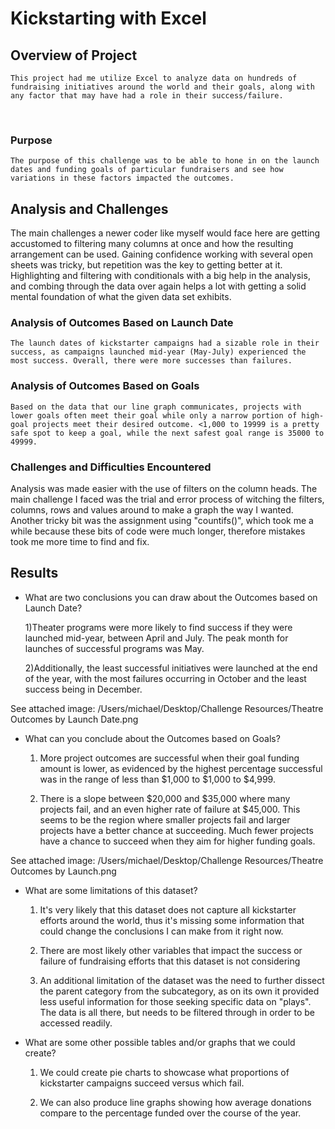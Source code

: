 # Kickstarting with Excel

## Overview of Project

	This project had me utilize Excel to analyze data on hundreds of fundraising initiatives around the world and their goals, along with any factor that may have had a role in their success/failure. 
 

### Purpose

	The purpose of this challenge was to be able to hone in on the launch dates and funding goals of particular fundraisers and see how variations in these factors impacted the outcomes. 


## Analysis and Challenges

The main challenges a newer coder like myself would face here are getting accustomed to filtering many columns at once and how the resulting arrangement can be used. Gaining confidence working with several open sheets was tricky, but repetition was the key to getting better at it. Highlighting and filtering with conditionals with a big help in the analysis, and combing through the data over again helps a lot with getting a solid mental foundation of what the given data set exhibits. 

### Analysis of Outcomes Based on Launch Date

	The launch dates of kickstarter campaigns had a sizable role in their success, as campaigns launched mid-year (May-July) experienced the most success. Overall, there were more successes than failures. 
	

### Analysis of Outcomes Based on Goals
	
	Based on the data that our line graph communicates, projects with lower goals often meet their goal while only a narrow portion of high-goal projects meet their desired outcome. <1,000 to 19999 is a pretty safe spot to keep a goal, while the next safest goal range is 35000 to 49999. 


### Challenges and Difficulties Encountered

Analysis was made easier with the use of filters on the column heads. The main challenge I faced was the trial and error process of witching the filters, columns, rows and values around to make a graph the way I wanted. Another tricky bit was the assignment using "countifs()", which took me a while because these bits of code were much longer, therefore mistakes took me more time to find and fix.


## Results

- What are two conclusions you can draw about the Outcomes based on Launch Date?

	1)Theater programs were more likely to find success if they were launched mid-year, between April 		and July. The peak month for launches of successful programs was May. 

	2)Additionally, the least successful initiatives were launched at the end of the year, with the 	  most failures occurring in October and the least success being in December. 

See attached image: 
/Users/michael/Desktop/Challenge Resources/Theatre Outcomes by Launch Date.png


- What can you conclude about the Outcomes based on Goals?

	1) More project outcomes are successful when their goal funding amount is lower, as evidenced by the highest percentage successful was in the range of less than $1,000 to $1,000 to $4,999. 

	2) There is a slope between $20,000 and $35,000 where many projects fail, and an even higher rate of failure at $45,000. This seems to be the region where smaller projects fail and larger projects have a better chance at succeeding. Much fewer projects have a chance to succeed when they aim for higher funding goals. 

See attached image: 
/Users/michael/Desktop/Challenge Resources/Theatre Outcomes by Launch.png

- What are some limitations of this dataset?

	1) It's very likely that this dataset does not capture all kickstarter efforts around the world, thus it's missing some information that could change the conclusions I can make from it right now. 

	2) There are most likely other variables that impact the success or failure of fundraising efforts that this dataset is not considering

	3) An additional limitation of the dataset was the need to further dissect the parent category from the subcategory, as on its own it provided less useful information for those seeking specific data on "plays". The data is all there, but needs to be filtered through in order to be accessed readily. 

- What are some other possible tables and/or graphs that we could create?

	1) We could create pie charts to showcase what proportions of kickstarter campaigns succeed versus which fail. 

	2) We can also produce line graphs showing how average donations compare to the percentage funded over the course of the year. 
